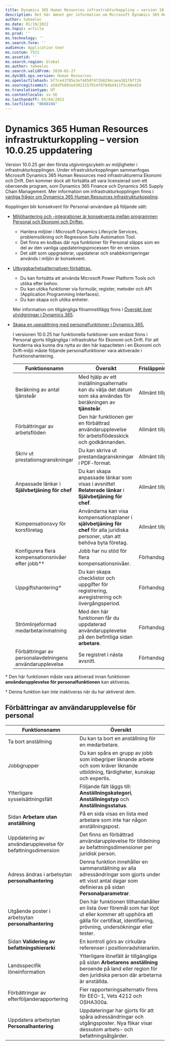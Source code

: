 ```yaml
---
title: Dynamics 365 Human Resources infrastrukturkoppling – version 10.0.25 uppdatering
description: Det här ämnet ger information om Microsoft Dynamics 365 Human Resources version 10.0.25, som för den första utgivningscykel av funktioner i infrastrukturkopplingen.
author: twheeloc
ms.date: 01/19/2022
ms.topic: article
ms.prod: ''
ms.technology: ''
ms.search.form: ''
audience: Application User
ms.custom: 7521
ms.assetid: ''
ms.search.region: Global
ms.author: twheeloc
ms.search.validFrom: 2020-02-27
ms.dyn365.ops.version: Human Resources
ms.openlocfilehash: bf7ce43785e3ef485074f2b0294caea381f8f726
ms.sourcegitcommit: a58dfb892e43921157014f0784bd411f5c40e454
ms.translationtype: HT
ms.contentlocale: sv-SE
ms.lasthandoff: 05/04/2022
ms.locfileid: "8688104"
---
```

# <a name="dynamics-365-human-resources-infrastructure-merge---release-10025-update"></a>Dynamics 365 Human Resources infrastrukturkoppling – version 10.0.25 uppdatering

Version 10.0.25 ger den första utgivningscykeln av möjligheter i infrastrukturkopplingen. Under nfrastrukturkopplingen sammanfogas Microsoft Dynamics 365 Human Resources med infrastrukturerna Ekonomi och Drift. Den kommer dock att fortsätta att vara licensierad som ett oberoende program, som Dynamics 365 Finance och Dynamics 365 Supply Chain Management. Mer information om infrastrukturkopplingen finns i [vanliga frågor om Dynamics 365 Human Resources infrastrukturkoppling](../human-resources/hr-infrastructure-merge-faq.md).

Kopplingen blir konsekvent för Personal-användare på följande sätt:

- [Miljöhantering och -integrationer är konsekventa mellan programmen Personal och Ekonomi och Drifter.](/dynamics365-release-plan/2021wave2/human-resources/dynamics365-human-resources/consistent-environment-management-integrations-between-human-resources-finance-operations-apps)

    - Hantera miljöer i Microsoft Dynamics Lifecycle Services, problemsökning och Regression Suite Automation Tool.
    - Det finns en kodbas där nya funktioner för Personal släpps som en del av den vanliga uppdateringsprocessen för en version.
    - Det sätt som uppgraderar, uppdaterar och snabbkorrigeringar används i miljön är konsekvent.

- [Utbyggbarhetsalternativen förbättras.](/dynamics365-release-plan/2021wave2/human-resources/dynamics365-human-resources/improve-extensibility-options)

    - Du kan fortsätta att använda Microsoft Power Platform Tools och utöka efter behov.
    - Du kan utöka funktioner via formulär, register, metoder och API (Application Programming Interfaces).
    - Du kan skapa och utöka enheter.

    Mer information om tillgängliga filnamnstillägg finns i [Översikt över utvidgningar i Dynamics 365](../fin-ops-core/dev-itpro/extensibility/extensibility-home-page.md).

- [Skapa en uppsättning med personalfunktioner i Dynamics 365.](/dynamics365-release-plan/2021wave2/human-resources/dynamics365-human-resources/create-one-set-human-resources-capabilities-within-dynamics-365)

    I versionen 10.0.25 har funktionella funktioner som endast finns i Personal gjorts tillgängliga i infrastruktur för Ekonomi och Drift. För att kunderna ska kunna dra nytta av den här kapaciteten i en Ekonomi och Drift-miljö måste följande personalfunktioner vara aktiverade i Funktionshantering.

    | Funktionsnamn | Översikt | Frisläppningsstatus | 
    |--------------|----------|----------------| 
    | Beräkning av antal tjänsteår | Med hjälp av ett inställningsalternativ kan du välja det datum som ska användas för beräkningen av **tjänsteår**. | Allmänt tillgängligt | 
    | Förbättringar av arbetsflöden | Den här funktionen ger en förbättrad användarupplevelse för arbetsflödesskick och godkännanden. | Allmänt tillgängligt | 
    | Skriv ut prestationsgranskningar | Du kan skriva ut prestandagranskningar i PDF-format. | Allmänt tillgängligt | 
    | Anpassade länkar i **Självbetjäning för chef** | Du kan skapa anpassade länkar som visas i avsnittet **Relaterade länkar** i **Självbetjäning för chef**. | Allmänt tillgängligt | 
    | Kompensationsvy för korsföretag | Användarna kan visa kompensationsplaner i **självbetjäning för chef** för alla juridiska personer, utan att behöva byta företag. | Allmänt tillgängligt | 
    | Konfigurera flera kompensationsnivåer efter jobb\*&dagger; | Jobb har nu stöd för flera kompensationsnivåer. | Förhandsgranska | 
    | Uppgiftshantering\* | Du kan skapa checklistor och uppgifter för registrering, avregistrering och övergångsperiod. | Förhandsgranska | 
    | Strömlinjeformad medarbetarinmatning | Med den här funktionen får du uppdaterad användarupplevelse på den befintliga sidan **arbetare**. | Förhandsgranska | 
    | Förbättringar av personalavdelningens användarupplevelse | Se registret i nästa avsnitt.  | Förhandsgranska | 

\* Den här funktionen måste vara aktiverad innan funktionen **användarupplevelse för personalfunktionen** kan aktiveras.

&dagger; Denna funktion kan inte inaktiveras när du har aktiverat dem.

## <a name="human-resource-user-experience-enhancements"></a>Förbättringar av användarupplevelse för personal

| Funktionsnamn | Översikt | 
|--------------|----------| 
| Ta bort anställning | Du kan ta bort en anställning för en medarbetare. | 
| Jobbgrupper | Du kan spåra en grupp av jobb som inbegriper liknande arbete och som kräver liknande utbildning, färdigheter, kunskap och expertis. | 
| Ytterligare sysselsättningsfält | Följande fält läggs till: **Anställningskategori**, **Anställningstyp** och **Anställningsstatus**.  | 
| Sidan **Arbetare utan anställning** | På en sida visas en lista med arbetare som inte har någon anställningspost. | 
| Uppdatering av användarupplevelse för befattningsdimension | Det finns en förbättrad användarupplevelse för tilldelning av befattningsdimensioner per juridisk person. | 
| Adress ändras i arbetsytan **personalhantering** | Denna funktion innehåller en sammanställning av alla adressändringar som gjorts under ett visst antal dagar som definieras på sidan **Personalparametrar**. | 
| Utgående poster i arbetsytan **personalhantering** | Den här funktionen tillhandahåller en lista över föremål som har löpt ut eller kommer att upphöra att gälla för certifikat, identifiering, prövning, undersökningar eller tester. | 
| Sidan **Validering av befattningshierarki** | En kontroll görs av cirkulära referenser i positionradshierarkin. | 
| Landsspecifik löneinformation | Ytterligare lönefält är tillgängliga på sidan **Arbetarens anställning** beroende på land eller region för den juridiska person där arbetarna är anställda. | 
| Förbättringar av efterföljanderapportering | Fler rapporteringsalternativ finns för EEO-1, Vets 4212 och OSHA300a. | 
| Uppdatera arbetsytan **Personalhantering** | Uppdateringar har gjorts för att spåra adressändringar och utgångsposter. Nya flikar visar dessutom arbets- och befattningsåtgärder. | 
